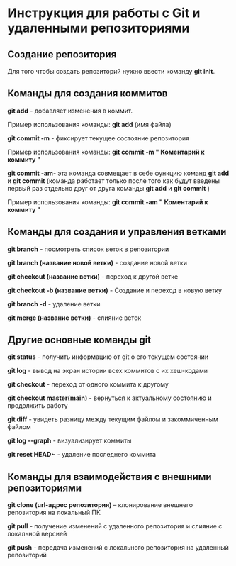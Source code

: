  # Инструкция для работы с Git и удаленными репозиториями

 ## Создание репозитория

Для того чтобы создать репозиторий нужно ввести команду **git init**.

## Команды для создания коммитов

**git add** - добавляет изменения в коммит.

Пример использования команды: **git add** (имя файла)

**git commit -m** - фиксирует текущее состояние репозитория 

Пример использования команды: **git commit -m " Коментарий к коммиту "**

**git commit -am**- эта команда совмещает в себе функцию команд **git add** и **git commit** (команда работает только после того как будут введены первый раз отдельно друг от друга команды **git add** и **git commit** )

Пример использования команды: **git commit -am " Коментарий к коммиту "**

## Команды для создания и управления ветками

**git branch** - посмотреть список веток в репозитории

**git branch (название новой ветки)** - создание новой ветки

**git checkout (название ветки)** -  переход к другой ветке

**git checkout -b (название ветки)** - Создание и переход в новую ветку

**git branch -d** - удаление ветки

**git merge (название ветки)** - слияние веток

## Другие основные команды git

**git status** - получить информацию от git о его текущем состоянии

**git log** - вывод на экран истории всех коммитов с их хеш-кодами

**git checkout** - переход от одного коммита к другому

**git checkout master(main)** - вернуться к актуальному состоянию и продолжить работу

**git diff** -  увидеть разницу между текущим файлом и закоммиченным файлом

**git log --graph** - визуализирует коммиты

**git reset HEAD~** - удаление последнего коммита

## Команды для взаимодействия с внешними репозиториями

**git clone (url-адрес репозитория)** – клонирование внешнего репозитория на локальный ПК

**git pull** - получение изменений с удаленного репозитория и слияние с локальной версией 

**git push** - передача изменений с локального репозитория на удаленный репозиторий 